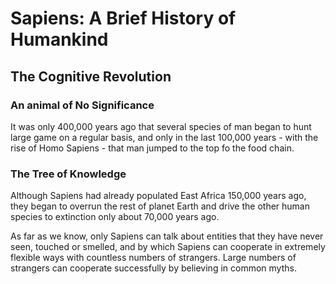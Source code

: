 # Sapiens: A Brief History of Humankind

## The Cognitive Revolution

### An animal of No Significance

It was only 400,000 years ago that several species of man began to hunt large game on a regular basis, and only in the last 100,000 years - with the rise of Homo Sapiens - that man jumped to the top fo the food chain.

### The Tree of Knowledge

Although Sapiens had already populated East Africa 150,000 years ago, they began to overrun the rest of planet Earth and drive the other human species to extinction only about 70,000 years ago.&#x20;

As far as we know, only Sapiens can talk about entities that they have never seen, touched or smelled, and by which Sapiens can cooperate in extremely flexible ways with countless numbers of strangers. Large numbers of strangers can cooperate successfully by believing in common myths.

